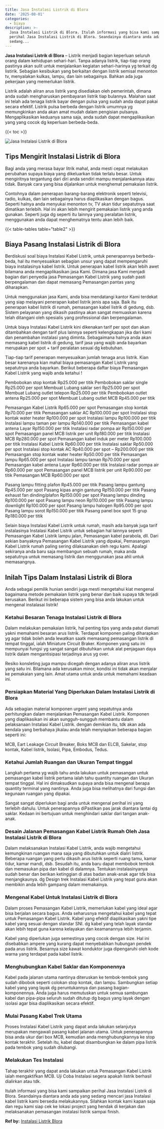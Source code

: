 ```yaml
---
title: Jasa Instalasi Listrik di Blora
date: '2025-08-01'
categories:
  - biaya
description: >-
  Jasa Instalasi Listrik di Blora. Itulah informasi yang bisa kami sampaikan
  perihal Jasa Instalasi Listrik di Blora. Seandainya diantara anda ada yang
  sedang...
---
```


**Jasa Instalasi Listrik di Blora** – Listrik menjadi bagian keperluan seluruh orang dalam kehidupan sehari-hari. Tanpa adanya listrik, tiap-tiap orang pastinya akan sulit untuk menjalankan kegiatan sehari-harinya yg terkait dg listirik. Sebagian kesibukan yang berkaitan dengan listrik semisal menonton tv, menyalakan kulkas, lampu, dan lain sebagainya. Bahkan ada juga pekerjaan yang memerlukan listrik.

Listrik adalah aliran arus listrik yang disediakan oleh pemerintah, dimana anda sudah mengharuskan pembayaran listrik tiap bulannya. Malahan saat ini telah ada tenaga listrik bayar dengan pulsa yang sudah anda dapat pakai secara efektif. Listrik pulsa berbeda dengan listrik umumnya yg memungkinkan anda akan amat mudah dalam pengisian pulsanya. Mengaplikasikan keduanya sama saja, anda sudah dapat mengaplikasikan yang yang cocok dg keperluan berbeda-beda.

{{< toc >}}

![Jasa Instalasi Listrik di Blora](/images/instalasi-listrik-murah15.png)

## Tips Mengirit Instalasi Listrik di Blora

Bagi anda yang merasa bayar litrik mahal, anda mesti cepat melakukan perubahan supaya biaya yang dikeluarkan tidak terlalu besar. Untuk mengiritnya tergantung dari diri anda sendiri mampu menjalankannya atau tidak. Banyak cara yang bisa dijalankan untuk menghemat pemakaian listrik.

Contohnya dalam penerapan barang-barang elektronik seperti televisi, radio, kulkas, dan lain sebagainya harus diaplikasikan dengan bagus. Seperti halnya anda menyukai menonton tv, TV akan tidur sepatutnya saat dimatikan terlebih. Hal ini akan lebih mengirit pemakaian listrik yang anda gunakan. Seperti juga dg seperti itu lainnya yang peralatan listrik, menggunakan anda dapat menghematnya tentu akan lebih baik.

{{< table-tables table="table2" >}}

## Biaya Pasang Instalasi Listrik di Blora

Berdiskusi soal biaya Instalasi Kabel Listrik, untuk penerapannya berbeda-beda, hal itu menyesuaikan sebagian unsur yang dapat mempengaruhi biaya instalasinya kabel listrik. Untuk penerapan kabel listrik akan lebih awet bilamana anda mengaplikasikan jasa Kami. Dimana jasa Kami menjadi bagian dari penyedia jasa Pemasangan Kabel Listrik yang sudah pasti berpengalaman dan dapat memasang Pemasangan pantas yang diharapkan.

Untuk menggunakan jasa Kami, anda bisa mendatangi kantor Kami terdekat yang siap melayani penerapan kabel listrik jenis apa saja. Baik itu penerapan kabel listrik di rumah, pemasangan kabel listrik di gedung, dsb. Sistem pelayanan yang dikasih pastinya akan sangat memuaskan karena telah ditangani oleh spesialis yang professional dan berpengalaman.

Untuk biaya Instalasi Kabel Listrik kini dikenakan tarif per spot dan akan ditambahkan dengan tarif plus lainnya seperti kelengkapan jika dari kami dan penambahan instalasi yang diminta. Sebagaimana halnya anda akan memasang kabel listrik di gedung, tarif jasa yang wajib anda bayarkan merupakan per spot + tarif peralatan sesuai dg kebutuhan.

Tiap-tiap tarif penerapan menyesuaikan jumlah tenaga arus listrik. Kian besar karenanya kian mahal biaya pemasangan Kabel Listrik yang sepatutnya anda bayarkan. Berikut beberapa daftar biaya Pemasangan Kabel Listrik yang wajib anda ketahui !

Pembobokan stop kontak Rp25.000 per titik Pembobokan saklar single Rp25.000 per spot Membuat Lubang saklar seri Rp25.000 per spot Membuat Lubang outlet telepon Rp25.000 per titik Pembobokan outlet antena Rp25.000 per spot Membuat Lubang outlet MCB Rp45.000 per titik

Pemasangan Kabel Listrik Rp65.000 per spot Pemasangan stop kontak Rp70.000 per titik Pemasangan saklar AC Rp100.000 per spot Instalasi stop kontak water heater Rp100.000 per spot Instalasi lampu Rp100.000 per titik Instalasi lampu taman per lampu Rp140.000 per titik Pemasangan kabel antena Layar Rp150.000 per titik Instalasi radar pompa air Rp150.000 per spot Pemasangan panel MCB listrik per unit Rp180.000 per titik Instalasi MCB Rp280.000 per spot Pemasangan kabel induk per meter Rp100.000 per titik Instalasi Kabel Listrik Rp60.000 per titik Instalasi saklar Rp50.000 per spot Instalasi stop kontak AC Rp40.000 per spot – Rp200.000 per titik Pemasangan stop kontak water heater Rp50.000 per titik Pemasangan lampu Rp65.000 per spot Instalasi lampu taman Rp70.000 per spot Pemasangan kabel antena Layar Rp60.000 per titik Instalasi radar pompa air Rp60.000 per spot Pemasangan panel MCB listrik per unit Rp90.000 per titik Pemasangan MCB Rp60.000 per spot

Pasang lampu fitting plafon Rp45.000 per titik Pasang lampu gantung Rp45.000 per spot Pasang kipas angin gantung Rp150.000 per titik Pasang exhaust fan dinding/plafon Rp150.000 per spot Pasang lampu dinding Rp100.000 per spot Pasang lampu neon Rp110.000 per titik Pasang lampu downlight Rp100.000 per spot Pasang lampu halogen Rp95.000 per spot Pasang lampu sorot Rp150.000 per titik Pasang panel box spot 15 grup Rp180.000 per titik

Selain biaya Instalasi Kabel Listrik untuk rumah, masih ada banyak juga tarif instalasinya Instalasi Kabel Listrik untuk sebagian hal lainnya seperti Pemasangan Kabel Listrik lampu jalan, Pemasangan kabel parabola, dll. Dari sekian banyaknya Pemasangan Kabel Listrik yang dipakai, Pemasangan Kabel Listrik rumah paling sering dilaksanakan oleh regu kami. Apalagi sekiranya anda baru saja membangun sebuah rumah, maka anda sepatutnya untuk memasang listrik dan menggunakan jasa ahli untuk memasangnya.

## Inilah Tips Dalam Instalasi Listrik di Blora


Anda sebagai pemilik hunian sendiri juga mesti mengetahui kiat mengenal bagaimana metode pemakaian listrik yang benar dan baik supaya tdk terjadi kerusakan. Berikut ini beberapa sistem yang bisa anda lakukan untuk mengenal instalasai listrik!

### Ketahui Besaran Tenaga Instalasi Listrik di Blora

Dalam melakukan pemakaian listrik, hal penting tips yang anda patut diamati yakni memahami besaran arus listrik. Terdapat komponen paling diharapkan yg agar tidak boleh anda lewatkan saatk memasang pemasangan listrik di tempat tinggal, ialah Miniature Circuit Braker. Komponen yang satu ini mempunyai fungsi yg sangat sangat dibutuhkan untuk alat penjagaan daya listrik dalam mengantisipasi terjadinya arus yg over.

Resiko konsleting juga mampu dicegah dengan adanya aliran arus listrik yang satu ini. Bilamana ada kerusakan minor, kondisi ini tidak akan menjalar ke pemakaian yang lain. Amat utama untuk anda untuk memahami keadaan ini.

### Persiapkan Material Yang Diperlukan Dalam Instalasi Listrik di Blora

Ada sebagian material komponen urgent yang sepatutnya anda perhitungkan dalam menjalankan Pemasangan Kabel Listrik. Komponen yang diaplikasikan ini akan sungguh-sungguh membantu dalam pelaksanaan Instalasi Kabel Listrik. dengan demikian itu, tdk akan ada kendala yang berbahaya jikalau anda telah menyiapkan beberapa bagian seperti ini:

MCB, Eart Leakage Circuit Breaker, Boks MCB dan ELCB, Sakelar, stop kontak, Kabel listrik, Isolasi, Pipa, Embodus, Tedus.

### Ketahui Jumlah Ruangan dan Ukuran Tempat tinggal

Langkah pertama yg wajib tahu anda lakukan untuk pemasangan untuk pemasangan kabel listrik pertama ialah tahu quantity ruangan dan Ukuran tempat tinggal. Hal ini dimaksudkan supaya anda bisa mengenal berapa quantity terminal yang nantinya. Anda juga bisa melihatnya dari fungsi dan kegunaan ruangan yang dipakai.

Sangat sangat diperlukan bagi anda untuk mengenal perihal ini yang terlebih dahulu. Untuk penerapannya diPastikan pas jarak diantara lantai dg saklar. Kedaan ini bertujuan untuk menghindari saklar dari tangan anak-anak.

### Desain Jalanan Pemasangan Kabel Listrik Rumah Oleh Jasa Instalasi Listrik di Blora

Dalam melaksanakan Instalasi Kabel Listrik, anda wajib mengetahui kemungkinan ruangan mana saja yang dibutuhkan untuk dialiri listrik. Beberapa ruangan yang perlu dikasih arus listrik seperti ruang tamu, kamar tidur, kamar mandi, dsb. Sesudah itu, anda baru dapat membobok tembok dan memasukan pipa dan kabel di dalamnya. Tentukan instalasinyanya sudah benar dan berikan ketinggian di atas badan anak-anak agar tdk bisa menjangkaunya. dg Design trek Instalasi Kabel Listrik yang tepat guna akan membikin anda lebih gampang dalam memakainya.

### Mengenal Kabel Untuk Instalasi Listrik di Blora

Dalam proses Pemasangan Kabel Listrik, memerlukan kabel yang ideal agar bisa berjalan secara bagus. Anda seharusnya mengetahui kabel yang tepat untuk Pemasangan Kabel Listrik. Kabel yang efektif diaplikasikan yakni tipe kabel yang sesuai dengan standar SNI. dg kabel yang telah layak standar akan lebih tepat guna karena kelayakan dan keamanannya lebih terjamin.

Kabel yang diperlukan juga semestinya yang cocok dengan size. Hal ini disebabkan ampere yang kurang dapat menyebabkan hubungan pendek pada arus listrik. Besarnya size kawat konduktor juga dipengaruhi oleh kode warna yang terdapat pada kabel listrik.

### Menghubungkan Kabel Saklar dan Komponennya

Kabel pada jalanan utama nantinya diteruskan ke tembok-tembok yang sudah dibobok seperti colokan stop kontak, dan lampu. Sambungkan setiap kabel yang yang layak dg peruntukannya dan pasang bagian-komponennya. Anda juga harus memutuskan untuk semua sambungan kabel dan pipa-pipa seluruh sudah ditutup dg bagus yang layak dengan isolasi agar bisa diaplikasikan secara efektif.

### Mulai Pasang Kabel Trek Utama

Proses Instalasi Kabel Listrik yang dapat anda lakukan selanjutya merupakan mengawali pasang kabel jalanan utama. Untuk penerapannya bisa anda ukur dari box MCB, kemudian anda menghubungkannya ke stop kontak terakhir. Setelah itu, kabel dapat disambungkan ke dalam pipa listrik pada tembok yang sudah dilubangi.

### Melakukan Tes Instalasi

Tahap terakhir yang dapat anda lakukan untuk Pemasangan Kabel Listrik ialah mengaktifkan MCB. Uji Coba Instalasi segera apakah listrik berhasil dialirkan atau tdk.

Itulah informasi yang bisa kami sampaikan perihal Jasa Instalasi Listrik di Blora. Seandainya diantara anda ada yang sedang mencari jasa Instalasi kabel listrik kami bersedia melakukannya. Silahkan kontak kami kapan saja dan regu kami siap cek ke lokasi project yang hendak di kerjakan dan melaksanakan pemasangan instalasi listrik sampai finish.

**Ref by:** [Instalasi Listrik Blora](https://id.wikipedia.org/wiki/Instalasi)

